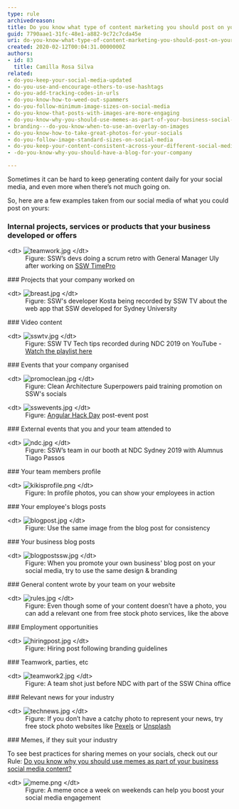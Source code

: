 ```yaml
---
type: rule
archivedreason: 
title: Do you know what type of content marketing you should post on your socials?
guid: 7790aae1-31fc-48e1-a882-9c72c7cda45e
uri: do-you-know-what-type-of-content-marketing-you-should-post-on-your-socials
created: 2020-02-12T00:04:31.0000000Z
authors:
- id: 83
  title: Camilla Rosa Silva
related:
- do-you-keep-your-social-media-updated
- do-you-use-and-encourage-others-to-use-hashtags
- do-you-add-tracking-codes-in-urls
- do-you-know-how-to-weed-out-spammers
- do-you-follow-minimum-image-sizes-on-social-media
- do-you-know-that-posts-with-images-are-more-engaging
- do-you-know-why-you-should-use-memes-as-part-of-your-business-social-media-content
- branding---do-you-know-when-to-use-an-overlay-on-images
- do-you-know-how-to-take-great-photos-for-your-socials
- do-you-follow-image-standard-sizes-on-social-media
- do-you-keep-your-content-consistent-across-your-different-social-media-platforms
- -do-you-know-why-you-should-have-a-blog-for-your-company

---
```


Sometimes it can be hard to keep generating content daily for your social media, and even more when there’s not much going on.

<!--endintro-->

So, here are a few examples taken from our social media of what you could post on yours:

### Internal projects, services or products that your business developed or offers
<dl class="image">&lt;dt&gt; 
      <img src="teamwork.jpg" alt="teamwork.jpg"> 
   &lt;/dt&gt;<dd>Figure: SSW’s devs doing a scrum retro with General Manager Uly after working on 
      <a href="https://sswtimepro.com/">SSW TimePro</a></dd></dl>
### Projects that your company worked on
<dl class="image">&lt;dt&gt;
      <img src="breast.jpg" alt="breast.jpg">
   &lt;/dt&gt;<dd>Figure: SSW's developer Kosta being recorded by SSW TV about the web app that SSW developed for Sydney University</dd></dl>
### Video content
<dl class="image">&lt;dt&gt;
      <img src="sswtv.jpg" alt="sswtv.jpg">
   &lt;/dt&gt;<dd>Figure: SSW TV Tech tips recorded during NDC 2019 on YouTube - 
      <a href="https://www.youtube.com/playlist?list=PLpiOR7CBNvlqSNO-jkFxuAqy9uL6vnfkx">Watch the playlist here</a></dd></dl>
### Events that your company organised
<dl class="image">&lt;dt&gt;
      <img src="promoclean.jpg" alt="promoclean.jpg">
   &lt;/dt&gt;<dd>Figure: Clean Architecture Superpowers paid training promotion on SSW's socials</dd></dl><dl class="image">&lt;dt&gt;
      <img src="sswevents.jpg" alt="sswevents.jpg">
   &lt;/dt&gt;<dd>Figure: 
      <a href="https://angularhackday.com/">Angular Hack Day</a> post-event post<br></dd></dl>
### External events that you and your team attended to
<dl class="image">&lt;dt&gt;
      <img src="ndc.jpg" alt="ndc.jpg">
   &lt;/dt&gt;<dd>Figure: SSW’s team in our booth at NDC Sydney 2019 with Alumnus Tiago Passos</dd></dl>
### Your team members profile
<dl class="image">&lt;dt&gt;
      <img src="kikisprofile.png" alt="kikisprofile.png">
   &lt;/dt&gt;<dd>Figure: In profile photos, you can show your employees in action</dd></dl>
### Your employee's blogs posts
<dl class="image">&lt;dt&gt;
      <img src="blogpost.jpg" alt="blogpost.jpg">
   &lt;/dt&gt;<dd>Figure: Use the same image from the blog post for consistency</dd></dl>
### Your business blog posts
<dl class="image">&lt;dt&gt;
      <img src="blogpostssw.jpg" alt="blogpostssw.jpg">
   &lt;/dt&gt;<dd>Figure: When you promote your own business' blog post on your social media, try to use the same design & branding</dd></dl>
### General content wrote by your team on your website

<dl class="image">   &lt;dt&gt;
      <img src="rules.jpg" alt="rules.jpg">
   &lt;/dt&gt;<dd>Figure: Even though some of your content doesn’t have a photo, you can add a relevant one from free stock photo services, like the above</dd></dl>
### Employment opportunities
<dl class="image">&lt;dt&gt;
      <img src="hiringpost.jpg" alt="hiringpost.jpg"> 
   &lt;/dt&gt;<dd>Figure: Hiring post following branding guidelines</dd><dd></dd></dl>
### Teamwork, parties, etc
<dl class="image">&lt;dt&gt;
      <img src="teamwork2.jpg" alt="teamwork2.jpg">
   &lt;/dt&gt;<dd>Figure: A team shot just before NDC with part of the SSW China office</dd></dl>
### Relevant news for your industry
<dl class="image">&lt;dt&gt;
      <img src="technews.jpg" alt="technews.jpg">
   &lt;/dt&gt;<dd>Figure: If you don’t have a catchy photo to represent your news, try free stock photo websites like 
      <a href="https://www.pexels.com/">Pexels</a> or 
      <a href="https://unsplash.com/">Unsplash</a></dd></dl>
### Memes, if they suit your industry


To see best practices for sharing memes on your socials, check out our Rule: [Do you know why you should use memes as part of your business social media content?](/_layouts/15/FIXUPREDIRECT.ASPX?WebId=3dfc0e07-e23a-4cbb-aac2-e778b71166a2&TermSetId=07da3ddf-0924-4cd2-a6d4-a4809ae20160&TermId=a79d64e4-ed1b-441a-9db1-95e1777c7b12)
<dl class="image">&lt;dt&gt;
      <img src="meme.png" alt="meme.png">
   &lt;/dt&gt;<dd>Figure: A meme once a week on weekends can help you boost your social media engagement</dd><br></dl>
